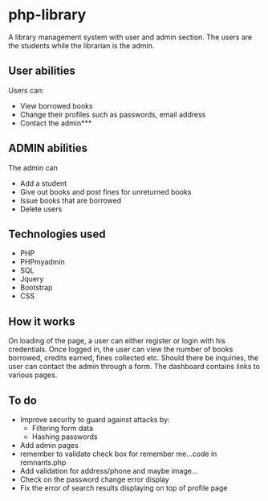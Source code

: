 # php-library
A library management system with user and admin section. The users are the students while the librarian is the admin.

## User abilities
Users can:
* View borrowed books
* Change their profiles such as passwords, email address
* Contact the admin***

## ADMIN abilities
The admin can
* Add a student
* Give out books and post fines for unreturned books
* Issue books that are borrowed
* Delete users 

## Technologies used
* PHP
* PHPmyadmin
* SQL
* Jquery
* Bootstrap
* CSS

## How it works

On loading of the page, a user can either register or login with his credentials. Once logged in, the user can view the number of books borrowed, credits earned, fines collected etc. Should there be inquiries, the user can contact the admin through a form. The dashboard contains links to various pages.

## To do 
* Improve security to guard against attacks by:
  * Filtering form data
  * Hashing passwords
* Add admin pages 
* remember to validate check box for remember me...code in remnants.php
* Add validation for address/phone and maybe image...
* Check on the password change error display
* Fix the error of search results displaying on top of profile page
